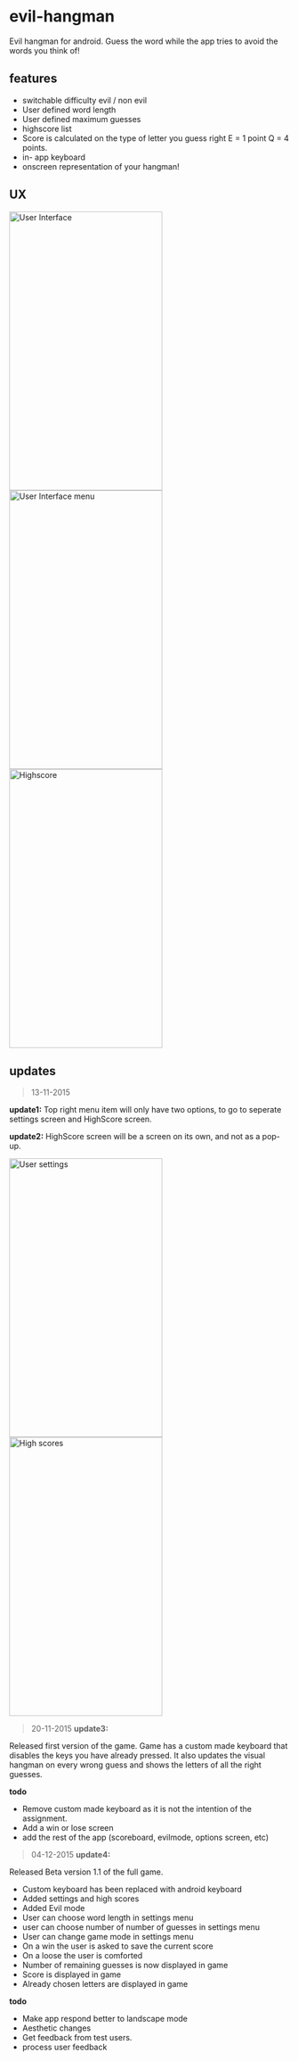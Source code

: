# evil-hangman
Evil hangman for android. Guess the word while the app tries to avoid the words you think of!

features
--------
- switchable difficulty evil / non evil
- User defined word length
- User defined maximum guesses
- highscore list
- Score is calculated on the type of letter you guess right E = 1 point Q = 4 points.
- in- app keyboard
- onscreen representation of your hangman!

UX
--
<img src="http://i.imgur.com/yZFbYLk.jpg" alt="User Interface" height="500" width="275">
<span><img src="http://i.imgur.com/zPyIO92.jpg" alt="User Interface menu" height="500" width="275"></span>
<span><img src="http://i.imgur.com/zooxeN2.jpg" alt="Highscore" height="500" width="275"></span>

updates
-------
>13-11-2015

**update1:** Top right menu item will only have two options, to go to seperate settings screen and HighScore screen.

**update2:** HighScore screen will be a screen on its own, and not as a pop-up.


<span><img src="http://i.imgur.com/Jgk2VhQ.png" alt="User settings" height="500" width="275"></span>
<span><img src="http://i.imgur.com/4vRPQqi.png" alt="High scores" height="500" width="275"></span>

>20-11-2015
**update3:** 

Released first version of the game. Game has a custom made keyboard that disables the keys you have already pressed. It also updates the visual hangman on every wrong guess and shows the letters of all the right guesses.

**todo**
* Remove custom made keyboard as it is not the intention of the assignment.
* Add a win or lose screen
* add the rest of the app (scoreboard, evilmode, options screen, etc)



>04-12-2015
**update4:**

Released Beta version 1.1 of the full game. 
* Custom keyboard has been replaced with android keyboard 
* Added settings and high scores
* Added Evil mode
* User can choose word length in settings menu
* user can choose number of number of guesses in settings menu
* User can change game mode in settings menu
* On a win the user is asked to save the current score
* On a loose the user is comforted
* Number of remaining guesses is now displayed in game
* Score is displayed in game
* Already chosen letters are displayed in game

**todo**
* Make app respond better to landscape mode
* Aesthetic changes 
* Get feedback from test users.
* process user feedback
